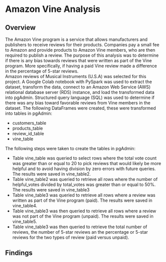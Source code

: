 # Amazon Vine Analysis
## Overview
The Amazon Vine program is a service that allows manufacturers and publishers to receive reviews for their products. Companies pay a small fee to Amazon and provide products to Amazon Vine members, who are then required to publish a review. The purpose of this analysis was to determine if there is any bias towards reviews that were written as part of the Vine program. More specifically, if having a paid Vine review made a difference in the percentage of 5-star reviews.  
Amazon reviews of Musical Instruments (U.S.A) was selected for this project. A Google Colab notebook with PySpark was used to extract the dataset, transform the data, connect to an Amazon Web Service (AWS) relational database server (RDS) instance, and load the transformed data into pgAdmin.  Structured query language (SQL) was used to determine if there was any bias toward favorable reviews from Vine members in the dataset. 
The following DataFrames were created, these were transformed into tables in pgAdmin:
- customers_table
![]()
- products_table
![]()
- review_id_table
![]()
- vine_table
![]()

The following steps were taken to create the tables in pgAdmin:
-  Table vine_table was queried to select  rows where the total vote count was greater than or equal to 20 to pick reviews that would likely be more helpful and to avoid having division by zero errors with future queries. The results were saved in vine_table2.
- Table vine_table2 was queried to retrieve all rows where the number of helpful_votes divided by total_votes was greater than or equal to 50%. The results were saved in vine_table3
- Table vine_table3 was queried to retrieve all rows where a review was written as part of the Vine program (paid). The results were saved in vine_table4.
- Table vine_table3 was then queried to retrieve all rows where a review was not part of the Vine program (unpaid). The results were saved in vine_table5.
- Table vine_table3 was then  queried to retrieve the total number of reviews, the number of 5-star reviews an the percentage or 5-star reviews for the two types of review (paid versus unpaid).
## Findings

